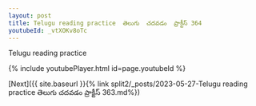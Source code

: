 ```yaml
---
layout: post
title: Telugu reading practice  తెలుగు  చదవడం  ప్రాక్టీస్ 364
youtubeId: _vtXOKv8oTc
---
```

 
 
Telugu reading practice
 
 
 
 
 


{% include youtubePlayer.html id=page.youtubeId %}
 
[Next]({{ site.baseurl }}{% link  split2/_posts/2023-05-27-Telugu reading practice  తెలుగు  చదవడం  ప్రాక్టీస్ 363.md%})
 
